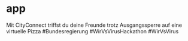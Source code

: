 # app
Mit CityConnect triffst du deine Freunde trotz Ausgangssperre auf eine virtuelle Pizza #Bundesregierung #WirVsVirusHackathon #WirVsVirus
